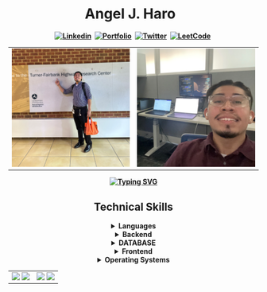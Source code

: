 <!-- START -->
<h1 align="center"><b> Angel J. Haro 
<img src="https://docs.google.com/uc?export=download&id=1JqFc6WL-cTtJBQgW9tusQAZhQ3H9hGae" alt="" height="25" >
<img src="https://docs.google.com/uc?export=download&id=1HsBpakQVutfOmxBcPbGpKdo_oGEoKJZT" alt="" height="35" >
</h1>
<!-- START  -->
<div align="center">
<a href="https://www.linkedin.com/in/aharoJ/"><img src="https://img.shields.io/badge/LinkedIn-000000?style=for-the-badge&logo=linkedin&logoColor=blue" alt="Linkedin" /></a>&nbsp;
<a href="https://aharoj.io"><img src="https://img.shields.io/badge/Portfolio-%23333333.svg?style=for-the-badge&logo=firefox&logoColor=pink" alt="Portfolio" /></a>&nbsp;
<a href="https://twitter.com/aharoJ"><img src="https://img.shields.io/badge/Twitter-000000?style=for-the-badge&logo=twitter&logoColor=blue" alt="Twitter" /></a>&nbsp;
<a href="https://leetcode.com/aharoJ/"><img src="https://img.shields.io/badge/LeetCode-000000?style=for-the-badge&logo=LeetCode&logoColor=#d16c06" alt="LeetCode" /></a>&nbsp;
</div>  

<!-- # ~~~~~~~~~~~~~~~~~~~~~~~~~~~~~     .................................       ~~~~~~~~~~~~~~~~~~~~~~~~~~~~~~ # -->
<!-- START -->
<table>
  <tr>
    <td valign="top" width="50%">
      <img src="z/tfhrc_selfie.png" alt="Image 1 Description" />
    </td>
    <td valign="top" width="50%">
      <img src="z/workflow_selfie.png" alt="Image 2 Description" />
    </td>
  </tr>
</table>


<!-- # ~~~~~~~~~~~~~~~~~~~~~~~~~~~~~     .................................       ~~~~~~~~~~~~~~~~~~~~~~~~~~~~~~ # -->

<p align="center">
  <a href="https://git.io/typing-svg">
    <img src="https://readme-typing-svg.demolab.com?font=Fira+Code&weight=100&size=16&duration=4000&pause=1000&random=false&width=440&height=56&lines=Angel+J.+Haro%3A+Dedicated+Software+Engineer.;Backend%3A+Java%2C+Python%2C++C%2B%2B;Frontend%3A+JavaScript%2C+TypeScript%2C+HTML%26CSS;Frameworks%3A+Spring+Boot%2C+Django%2C+ReactJs;Check+out+my+portfolio+at+aharoj.io" alt="Typing SVG" />
  </a>
</p>




<h2 align="center"> <a> Technical Skills </a> </h2>
<div align="center">
<details>
  <summary><strong>Languages</strong></summary><br/>
  <table>
    <thead>
      <tr>
        <th colspan="4">Languages</th>
      </tr>
    </thead>
    <tbody>
      <tr>
        <td align="center" width="333">  
          <img src="https://techstack-generator.vercel.app/java-icon.svg" alt="Java icon" width="65" height="65" />
          <br>Java
        </td>
        <td align="center" width="333">  
          <img src="https://techstack-generator.vercel.app/python-icon.svg" alt="Python icon" width="65" height="65" /> 
          <br>Python
        </td>
        <td align="center" width="333">  
          <img src="https://cdn.jsdelivr.net/gh/devicons/devicon/icons/bash/bash-original.svg" alt="Bash icon" width="65" height="65" />
          <br>Bash
        </td>
        <td align="center" width="333"> 
          <img src="https://techstack-generator.vercel.app/js-icon.svg" alt="JavaScript icon" width="65" height="65" /> 
          <br>JavaScript
        </td>
      </tr>
      <tr>
        <td align="center" width="333"> 
          <img src="https://techstack-generator.vercel.app/ts-icon.svg" alt="TypeScript icon" width="65" height="65" /> 
          <br>TypeScript
        </td>
        <td align="center" width="333"> 
          <img src="https://techstack-generator.vercel.app/cpp-icon.svg" alt="C++ icon" width="65" height="65" />
          <br>C++
        </td>
        <td align="center" width="333"> 
          <img src="https://cdn.jsdelivr.net/gh/devicons/devicon/icons/lua/lua-original.svg" alt="Lua icon" width="65" height="65" />
          <br>Lua
        </td>
        <td align="center" width="333"> 
          <img src="https://techstack-generator.vercel.app/swift-icon.svg" alt="Swift icon" width="65" height="65" />
          <br>Swift
        </td>
      </tr>
    </tbody>
  </table>
</details>
<!-- # ~~~~~~~~~~~~~~~~~~~~~~~~~~~~~     .................................       ~~~~~~~~~~~~~~~~~~~~~~~~~~~~~~ # -->

<!-- # ~~~~~~~~~~~~~~~~~~~~~~~~~~~~~     .................................       ~~~~~~~~~~~~~~~~~~~~~~~~~~~~~~ # -->
<details>
  <summary><strong>Backend</strong></summary><br/>
  <table>
    <thead>
      <tr>
        <th colspan="4">Backend</th>
      </tr>
    </thead>
    <tbody>
      <tr>
        <td align="center" width="333">  
          <img src="https://cdn.jsdelivr.net/gh/devicons/devicon/icons/spring/spring-original.svg" alt="Spring icon" width="65" height="65" />          
        </td>
        <td align="center" width="333">  
          <img src="https://techstack-generator.vercel.app/restapi-icon.svg" alt="REST API icon" width="65" height="65" /> 
        </td>
        <td align="center" width="333">  
          <img src="https://techstack-generator.vercel.app/django-icon.svg" alt="Django icon" width="65" height="65" /> 
        </td>
        <td align="center" width="333">  
          <img src="https://techstack-generator.vercel.app/eslint-icon.svg" alt="ESLint icon" width="65" height="65" />
        </td>
      </tr>
      <tr>
        <td align="center" width="333">Spring</td>
        <td align="center" width="333">REST API</td>
        <td align="center" width="333">Django</td>
        <td align="center" width="333">ESLint</td>
      </tr>
    </tbody>
  </Table>
</details>
<!-- # ~~~~~~~~~~~~~~~~~~~~~~~~~~~~~     .................................       ~~~~~~~~~~~~~~~~~~~~~~~~~~~~~~ # -->
  
<!-- # ~~~~~~~~~~~~~~~~~~~~~~~~~~~~~     .................................       ~~~~~~~~~~~~~~~~~~~~~~~~~~~~~~ # -->
<details>
  <summary><strong>DATABASE</strong></summary><br/>
  <Table>
    <thead>
      <tr>
        <th colspan="4">DATABASE</th>
      </tr>
    </thead>
    <tbody>
      <tr>
        <td align="center" width="333">  
          <img src="https://techstack-generator.vercel.app/mysql-icon.svg" alt="icon" width="65" height="65" />
        </td>
        <td align="center" width="333">  
          <img src="https://cdn.jsdelivr.net/gh/devicons/devicon/icons/postgresql/postgresql-plain.svg"  alt="PostgreSQL icon" width="65" height="65" /> 
        </td>
        <td align="center" width="333">  
          <img src="https://github.com/tandpfun/skill-icons/blob/main/icons/Cassandra-Dark.svg" alt="Cassandra icon" width="65" height="65" /> 
        </td>
        <td align="center" width="333">  
          <img src="https://cdn.jsdelivr.net/gh/devicons/devicon/icons/sqlalchemy/sqlalchemy-original.svg" alt="sqlalchemy icon" width="65" height="65" /> 
        </td>
      </tr>
      <tr>
        <td align="center" width="333">MySQL</td>
        <td align="center" width="333">PostgreSQL</td>
        <td align="center" width="333">Cassandra</td>
        <td align="center" width="333">SQLA</td>
      </tr>
    </tbody>
  </Table>
</details>
<!-- # ~~~~~~~~~~~~~~~~~~~~~~~~~~~~~     .................................       ~~~~~~~~~~~~~~~~~~~~~~~~~~~~~~ # -->

<!-- # ~~~~~~~~~~~~~~~~~~~~~~~~~~~~~     .................................       ~~~~~~~~~~~~~~~~~~~~~~~~~~~~~~ # -->
<details>
  <summary><strong>Frontend</strong></summary><br/>
  <Table>
    <thead>
      <tr>
        <th colspan="4">Frontend</th>
      </tr>
    </thead>
    <tbody>
      <tr>
        <td align="center" width="333">  
          <img src="https://cdn.jsdelivr.net/gh/devicons/devicon/icons/tailwindcss/tailwindcss-plain.svg"  alt="React icon" width="65" height="65" />
        </td>
        <td align="center" width="333">  
          <img src="https://techstack-generator.vercel.app/react-icon.svg" alt="React icon" width="65" height="65" />
        </td>
        <td align="center" width="333">  
          <img src="https://techstack-generator.vercel.app/redux-icon.svg" alt="Redux icon" width="65" height="65" /> 
        </td>
        <td align="center" width="333">  
          <img src="https://techstack-generator.vercel.app/prettier-icon.svg" alt="Prettier icon" width="65" height="65" /> 
        </td>
      </tr>
      <tr>
        <td align="center" width="333">TailwindCSS</td>
        <td align="center" width="333">React</td>
        <td align="center" width="333">Redux</td>
        <td align="center" width="333">Prettier</td>
      </tr>
    </tbody>
  </Table>
</details>
<!-- # ~~~~~~~~~~~~~~~~~~~~~~~~~~~~~     .................................       ~~~~~~~~~~~~~~~~~~~~~~~~~~~~~~ # -->

<!-- # ~~~~~~~~~~~~~~~~~~~~~~~~~~~~~     .................................       ~~~~~~~~~~~~~~~~~~~~~~~~~~~~~~ # -->
<details>
  <summary><strong>Operating Systems</strong></summary><br/>
    <Table>
    <thead>
      <tr>
        <th colspan="4">Operating Systems</th>
      </tr>
    </thead>
    <tbody>
      <tr>
        <td align="center" width=333>  
          <img height=60 src="https://cdn.jsdelivr.net/gh/devicons/devicon/icons/apple/apple-original.svg" />
        </td>
        <td align="center" width=333> 
          <img height=60 src="https://cdn.jsdelivr.net/gh/devicons/devicon/icons/linux/linux-original.svg"/> 
        </td>
        <td align="center" width=333> 
          <img height=60 src="https://cdn.jsdelivr.net/gh/devicons/devicon/icons/ubuntu/ubuntu-plain.svg"/> 
        </td>
        <td align="center" width=333>
          <img height=60 src="https://cdn.jsdelivr.net/gh/devicons/devicon/icons/windows8/windows8-original.svg"/> 
        </td>
      <tr> 
        <td align="center" width=333>MacOS</td>
        <td align="center" width=333>Linux</td>
        <td align="center" width=333>Ubuntu</td>
        <td align="center" width=333>Windows</td>
      </tr>
    </tbody>
  </Table>
</details>
<!-- # ~~~~~~~~~~~~~~~~~~~~~~~~~~~~~     .................................       ~~~~~~~~~~~~~~~~~~~~~~~~~~~~~~ # -->
</div>



















<!-- START  -->
<div align="center">
<table><tr><td valign="top" width="50%">
<img src="https://github-readme-stats.vercel.app/api/top-langs/?username=aharoJ&layout=donut&theme=dracula" width="400" />
<img width="400" src="https://github-readme-activity-graph.vercel.app/graph?username=aharoJ&theme=rogue"/>
<!-- MID -->
</td><td valign="top" width="50%">
<img width="400" src="https://github-readme-stats.vercel.app/api?username=aharoJ&show_icons=true&theme=dracula" />
<img width="400" src="https://github-readme-streak-stats.herokuapp.com/?user=aharoJ&theme=dracula" />
</div>
<!-- END  -->